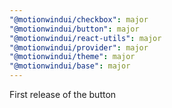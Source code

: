 ```yaml
---
"@motionwindui/checkbox": major
"@motionwindui/button": major
"@motionwindui/react-utils": major
"@motionwindui/provider": major
"@motionwindui/theme": major
"@motionwindui/base": major
---
```


First release of the button
